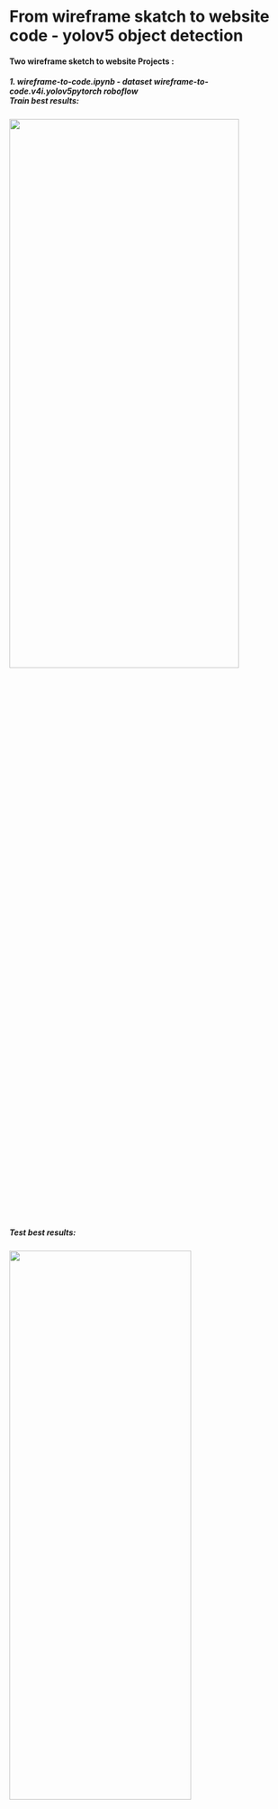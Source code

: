 # From wireframe skatch to website code - yolov5 object detection
<h4>Two wireframe sketch to website Projects :</h4>
<h5>1. wireframe-to-code.ipynb - dataset wireframe-to-code.v4i.yolov5pytorch roboflow 
<br> Train best results:</h5>
<img src="https://user-images.githubusercontent.com/11797397/184307828-669c4b26-cbe4-4c91-8a01-23e6da4f916c.png" width=90% height=50%/>
<h5>Test best results:</h5>
<img src="https://user-images.githubusercontent.com/11797397/184309333-bafc8d2c-decf-4d4e-99b6-1490c1734810.png" width=80% height=50%/>



![image](https://user-images.githubusercontent.com/11797397/182024831-09cb70b3-473e-484c-b27c-ed2dbf69bb91.png)

![image](https://user-images.githubusercontent.com/11797397/182024995-e625a29a-69c9-43a1-a2e9-ff5f9bb80a45.png)

![image](https://user-images.githubusercontent.com/11797397/182024863-9e7dfd2d-c4c3-4647-9018-d90d9b577e8d.png)
![image](https://user-images.githubusercontent.com/11797397/182024872-0bcc4346-536c-4776-b2e0-e3fa5c9e4881.png)
![image](https://user-images.githubusercontent.com/11797397/182024883-1772c45c-5969-4197-8363-46f66815ec72.png)
